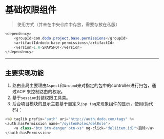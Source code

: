 # **基础权限组件**
> 使用方式（并未在中央仓库中存放，需要存放在私服）
```java
<dependency>
    <groupId>com.dodo.project.base.permissions</groupId>
    <artifactId>dodo-base-permissions</artifactId>
    <version>1.0-SNAPSHOT</version>
</dependency>
```
---

## **主要实现功能**
1. 路由全局主要理由`Aspect`和`Around`来对指定的包中的controller进行扫包，通过AOP
来控制路由的权限。
2. 基于`session`封装权限工具类。
3. 后台项目模块的显示主要基于自定义`jsp tag`来现象组件的显示，使用(伪代码)：
```java
<%@ taglib prefix="auth" uri="http://auth.dodo.com/tags" %>
<auth:hasPermission name="/systemRoles/delRole">
    <a class="btn btn-danger btn-xs" ng-click="del(item.id)">删除</a>
</auth:hasPermission>
```